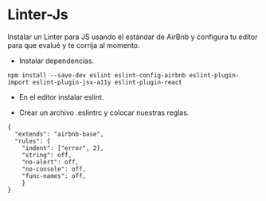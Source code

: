 # Linter-Js
Instalar un Linter para JS usando el estándar de AirBnb y configura tu editor para que evalué y te corrija al momento.

- Instalar dependencias.
```
npm install --save-dev eslint eslint-config-airbnb eslint-plugin-import eslint-plugin-jsx-a11y eslint-plugin-react
```
- En el editor instalar eslint.

- Crear un archivo .eslintrc y colocar nuestras reglas.
```
{
  "extends": "airbnb-base",
  "rules": {
    "indent": ["error", 2],
    "string": off,
    "no-alert": off,
    "no-console": off,
    "func-names": off,
    }
}
```
